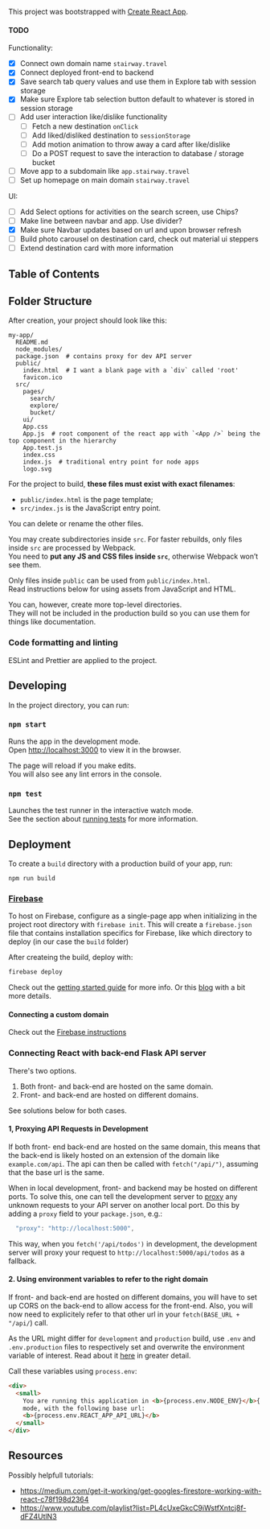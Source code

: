 This project was bootstrapped with [Create React App](https://github.com/facebookincubator/create-react-app).

#### TODO

Functionality:

- [x] Connect own domain name `stairway.travel`
- [x] Connect deployed front-end to backend
- [x] Save search tab query values and use them in Explore tab with session storage
- [x] Make sure Explore tab selection button default to whatever is stored in session storage
- [ ] Add user interaction like/dislike functionality
  - [ ] Fetch a new destination `onClick`
  - [ ] Add liked/disliked destination to `sessionStorage`
  - [ ] Add motion animation to throw away a card after like/dislike
  - [ ] Do a POST request to save the interaction to database / storage bucket
- [ ] Move app to a subdomain like `app.stairway.travel`
- [ ] Set up homepage on main domain `stairway.travel`

UI:

- [ ] Add Select options for activities on the search screen, use Chips?
- [ ] Make line between navbar and app. Use divider?
- [x] Make sure Navbar updates based on url and upon browser refresh
- [ ] Build photo carousel on destination card, check out material ui steppers
- [ ] Extend destination card with more information

## Table of Contents

## Folder Structure

After creation, your project should look like this:

```
my-app/
  README.md
  node_modules/
  package.json  # contains proxy for dev API server
  public/
    index.html  # I want a blank page with a `div` called 'root'
    favicon.ico
  src/
    pages/
      search/
      explore/
      bucket/
    ui/
    App.css
    App.js  # root component of the react app with `<App />` being the top component in the hierarchy
    App.test.js
    index.css
    index.js  # traditional entry point for node apps
    logo.svg
```

For the project to build, **these files must exist with exact filenames**:

- `public/index.html` is the page template;
- `src/index.js` is the JavaScript entry point.

You can delete or rename the other files.

You may create subdirectories inside `src`. For faster rebuilds, only files inside `src` are processed by Webpack.<br>
You need to **put any JS and CSS files inside `src`**, otherwise Webpack won’t see them.

Only files inside `public` can be used from `public/index.html`.<br>
Read instructions below for using assets from JavaScript and HTML.

You can, however, create more top-level directories.<br>
They will not be included in the production build so you can use them for things like documentation.

### Code formatting and linting

ESLint and Prettier are applied to the project.

## Developing

In the project directory, you can run:

### `npm start`

Runs the app in the development mode.<br>
Open [http://localhost:3000](http://localhost:3000) to view it in the browser.

The page will reload if you make edits.<br>
You will also see any lint errors in the console.

### `npm test`

Launches the test runner in the interactive watch mode.<br>
See the section about [running tests](#running-tests) for more information.

## Deployment

To create a `build` directory with a production build of your app, run:

```
npm run build
```

### [Firebase](https://firebase.google.com/)

To host on Firebase, configure as a single-page app when initializing in the project root directory with `firebase init`. This will create a `firebase.json` file that contains installation specifics for Firebase, like which directory to deploy (in our case the `build` folder)

After createing the build, deploy with:

```bash
firebase deploy
```

Check out the [getting started guide](https://firebase.google.com/docs/hosting/quickstart) for more info. Or this [blog](https://www.robinwieruch.de/firebase-deploy-react-js/) with a bit more details.

#### Connecting a custom domain

Check out the [Firebase instructions](https://firebase.google.com/docs/hosting/custom-domain)

### Connecting React with back-end Flask API server

There's two options.

1. Both front- and back-end are hosted on the same domain.
2. Front- and back-end are hosted on different domains.

See solutions below for both cases.

#### 1, Proxying API Requests in Development

If both front- end back-end are hosted on the same domain, this means that the back-end is likely hosted on an extension of the domain like `example.com/api`. The api can then be called with `fetch("/api/")`, assuming that the base url is the same.

When in local development, front- and backend may be hosted on different ports. To solve this, one can tell the development server to [proxy](https://facebook.github.io/create-react-app/docs/proxying-api-requests-in-development) any unknown requests to your API server on another local port. Do this by adding a `proxy` field to your `package.json`, e.g.:

```js
  "proxy": "http://localhost:5000",
```

This way, when you `fetch('/api/todos')` in development, the development server will proxy your request to `http://localhost:5000/api/todos` as a fallback.

#### 2. Using environment variables to refer to the right domain

If front- and back-end are hosted on different domains, you will have to set up CORS on the back-end to allow access for the front-end. Also, you will now need to explicitely refer to that other url in your `fetch(BASE_URL + "/api/`) call.

As the URL might differ for `development` and `production` build, use `.env` and `.env.production` files to respectively set and overwrite the environment variable of interest. Read about it [here](https://facebook.github.io/create-react-app/docs/adding-custom-environment-variables) in greater detail.

Call these variables using `process.env`:

```html
<div>
  <small>
    You are running this application in <b>{process.env.NODE_ENV}</b>{' '}
    mode, with the following base url:
    <b>{process.env.REACT_APP_API_URL}</b>
  </small>
</div>
```

## Resources

Possibly helpfull tutorials:

- https://medium.com/get-it-working/get-googles-firestore-working-with-react-c78f198d2364
- https://www.youtube.com/playlist?list=PL4cUxeGkcC9iWstfXntcj8f-dFZ4UtlN3
